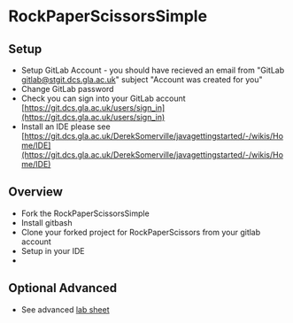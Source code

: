 # RockPaperScissorsSimple

## Setup
* Setup GitLab Account - you should have recieved an email from "GitLab <gitlab@stgit.dcs.gla.ac.uk>" subject "Account was created for you"
* Change GitLab password
* Check you can sign into your GitLab account [https://git.dcs.gla.ac.uk/users/sign_in](https://git.dcs.gla.ac.uk/users/sign_in)
* Install an IDE please see [https://git.dcs.gla.ac.uk/DerekSomerville/javagettingstarted/-/wikis/Home/IDE](https://git.dcs.gla.ac.uk/DerekSomerville/javagettingstarted/-/wikis/Home/IDE)

## Overview
* Fork the RockPaperScissorsSimple
* Install gitbash
* Clone your forked project for RockPaperScissors from your gitlab account
* Setup in your IDE
* 

## Optional Advanced
* See advanced [lab sheet](https://git.dcs.gla.ac.uk/DerekSomerville/RockPaperScissorsMutiple/-/blob/main/README.md)
